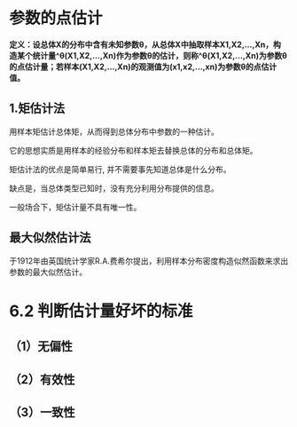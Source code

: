 # 参数的点估计

**定义：设总体X的分布中含有未知参数θ，从总体X中抽取样本X1,X2,…,Xn，构造某个统计量^θ(X1,X2,…,Xn)作为参数θ的估计，则称^θ(X1,X2,…,Xn)为参数θ的点估计量；若样本(X1,X2,…,Xn)的观测值为(x1,x2,…,xn)为参数θ的点估计值。**

## 1.矩估计法

用样本矩估计总体矩，从而得到总体分布中参数的一种估计。

它的思想实质是用样本的经验分布和样本矩去替换总体的分布和总体矩。

矩估计法的优点是简单易行, 并不需要事先知道总体是什么分布。

缺点是，当总体类型已知时，没有充分利用分布提供的信息。

一般场合下，矩估计量不具有唯一性。

## 最大似然估计法

于1912年由英国统计学家R.A.费希尔提出，利用样本分布密度构造似然函数来求出参数的最大似然估计。


# 6.2 判断估计量好坏的标准

## （1）无偏性

## （2）有效性

## （3）一致性